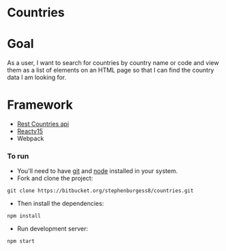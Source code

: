 # Countries

# Goal
As a user, I want to search for countries by country name or code and view them as a list of
elements on an HTML page so that I can find the country data I am looking for.

# Framework
* [Rest Countries api](https://restcountries.eu/)
* [Reactv15](https://github.com/facebook/react)
* Webpack


### To run

* You'll need to have [git](https://git-scm.com/) and [node](https://nodejs.org/en/) installed in your system.
* Fork and clone the project:

```
git clone https://bitbucket.org/stephenburgess8/countries.git
```

* Then install the dependencies:

```
npm install
```

* Run development server:

```
npm start
```
